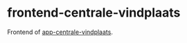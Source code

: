 # frontend-centrale-vindplaats

Frontend of [app-centrale-vindplaats](https://github.com/lblod/app-centrale-vindplaats).

